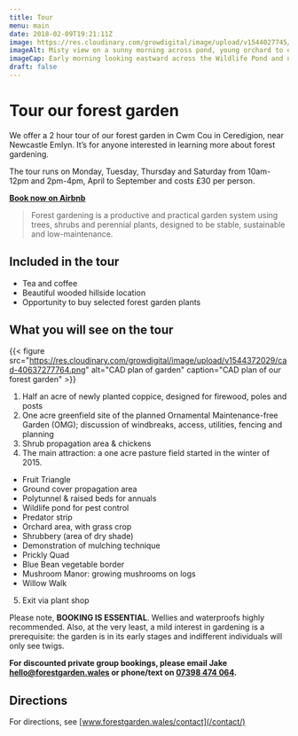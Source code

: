 ```yaml
---
title: Tour
menu: main
date: 2018-02-09T19:21:11Z
image: https://res.cloudinary.com/growdigital/image/upload/v1544027745/misty-wildlife-pond-26465730067.jpg
imageAlt: Misty view on a sunny morning across pond, young orchard to establised trees
imageCap: Early morning looking eastward across the Wildlife Pond and newly established forest garden
draft: false
---
```


# Tour our forest garden

We offer a 2 hour tour of our forest garden in Cwm Cou in Ceredigion, near Newcastle Emlyn. It’s for anyone interested in learning more about forest gardening.

The tour runs on Monday, Tuesday, Thursday and Saturday from 10am-12pm and 2pm-4pm, April to September and costs £30 per person.

[**Book now on Airbnb**](https://www.airbnb.co.uk/experiences/532342)

> Forest gardening is a productive and practical garden system using trees, shrubs and perennial plants, designed to be stable, sustainable and low-maintenance.

## Included in the tour

* Tea and coffee
* Beautiful wooded hillside location
* Opportunity to buy selected forest garden plants

## What you will see on the tour

{{< figure src="https://res.cloudinary.com/growdigital/image/upload/v1544372029/cad-40637277764.png" alt="CAD plan of garden" caption="CAD plan of our forest garden" >}}

1. Half an acre of newly planted coppice, designed for firewood, poles and posts
2. One acre greenfield site of the planned Ornamental Maintenance-free Garden (OMG); discussion of windbreaks, access, utilities, fencing and planning
3. Shrub propagation area & chickens
4. The main attraction: a one acre pasture field started in the winter of 2015. 
  * Fruit Triangle
  * Ground cover propagation area
  * Polytunnel & raised beds for annuals
  * Wildlife pond for pest control
  * Predator strip
  * Orchard area, with grass crop
  * Shrubbery (area of dry shade)
  * Demonstration of mulching technique
  * Prickly Quad
  * Blue Bean vegetable border
  * Mushroom Manor: growing mushrooms on logs
  * Willow Walk
5. Exit via plant shop

Please note, **BOOKING IS ESSENTIAL**. Wellies and waterproofs highly recommended. Also, at the very least, a mild interest in gardening is a prerequisite: the garden is in its early stages and indifferent individuals will only see twigs.

**For discounted private group bookings, please email Jake [hello@forestgarden.wales](mailto:hello@forestgarden.wales) or phone/text on [07398&nbsp;474&nbsp;064](tel:+447398474064).**

## Directions

For directions, see [www.forestgarden.wales/contact](/contact/)
